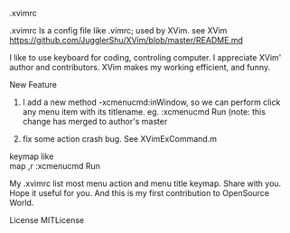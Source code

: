 .xvimrc

.xvimrc ls a config file like .vimrc; used by XVim.
see XVim https://github.com/JugglerShu/XVim/blob/master/README.md

I like to use keyboard for coding, controling computer.
I appreciate XVim' author and contributors. XVim makes my working efficient, and funny.

New Feature

1. I add a new method -xcmenucmd:inWindow, so we can perform click any menu item
with its titlename.  eg.  :xcmenucmd Run   (note: this change has merged to author's master

2. fix some action crash bug. See XVimExCommand.m

keymap like  
    map ,r  :xcmenucmd Run<CR>

My .xvimrc list most menu action and menu title keymap.
Share with you. Hope it useful for you.
And this is my first contribution to OpenSource World.


License
MITLicense
